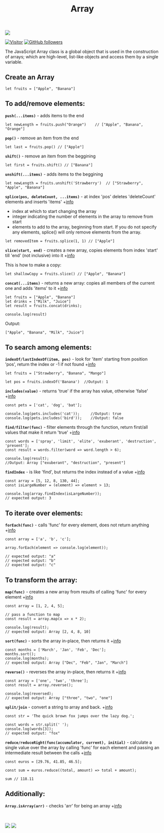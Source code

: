 <h1 align="center">
<br></br>
       Array
<br></br>
</h1>
 
<img src="./images/array-cheatsheet.jpg" />

[![Visitor](https://visitor-badge.laobi.icu/badge?page_id=clarethe)](https://github.com/clarethe) [![GitHub followers](https://img.shields.io/github/followers/clarethe.svg?style=social&label=Follow)](https://github.com/clarethe?tab=followers)

The JavaScript Array class is a global object that is used in the construction of arrays; which are high-level, list-like objects and access them by a single variable.


## Create an Array

```
let fruits = ["Apple", "Banana"]
```

## To add/remove elements:



**`push(...items)`**  - adds items to the end

```
let newLength = fruits.push("Orange")    // ["Apple", "Banana", "Orange"]
```

**`pop()`** -  remove an item from the end

```
let last = fruits.pop() // ["Apple"]
```

**`shift()`**  - remove an item from the beggining

```
let first = fruits.shift() // ["Banana"]
```

**`unshift(...items)`**  - adds items to the beggining

```
let newLength = fruits.unshift('Strawberry')  // ["Strawberry", "Apple", "Banana"]
```

**`splice(pos, deleteCount, ...items)`**  - at index 'pos' deletes 'deleteCount' elements and inserts 'items' +[info](https://developer.mozilla.org/en-US/docs/Web/JavaScript/Reference/Global_Objects/Array/splice)  

- index at which to start changing the array
- integer indicating the number of elements in the array to remove from start
- elements to add to the array, beginning from start. If you do not specify any elements, splice() will only remove elements from the array.


```
let removedItem = fruits.splice(1, 1) // ["Apple"]
```
**`slice(start, end)`** - creates a new array, copies elements from index 'start' till 'end' (not inclusive) into it +[info](https://developer.mozilla.org/en-US/docs/Web/JavaScript/Reference/Global_Objects/Array)  

This is how to make a copy:

```
let shallowCopy = fruits.slice() // ["Apple", "Banana"]
```

**`concat(...items)`** - returns a new array: copies all members of the current one and adds 'items' to it +[info](https://developer.mozilla.org/es/docs/Web/JavaScript/Reference/Global_Objects/Array/concat)  

```
let fruits = ["Apple", "Banana"]
let drinks = ["Milk", "Juice"]
let result = fruits.concat(drinks);

console.log(result)
```

Output:

```
["Apple", "Banana", "Milk", "Juice"] 
```

## To search among elements:

**`indexOf/lastIndexOf(item, pos)`** - look for 'item' starting from position 'pos', return the index or -1 if not found +[info](https://developer.mozilla.org/en-US/docs/Web/JavaScript/Reference/Global_Objects/Array/indexOf)  


```
let fruits = ["Strawberry", "Banana", "Mango"]

let pos = fruits.indexOf('Banana')  //Output: 1
```


**`includes(value)`** - returns 'true' if the array has value, otherwise 'false' +[info](https://developer.mozilla.org/en-US/docs/Web/JavaScript/Reference/Global_Objects/Array/includes)  


```
const pets = ['cat', 'dog', 'bat'];

console.log(pets.includes('cat'));     //Output: true
console.log(pets.includes('bird'));    //Output: false
```


**`find/filter(func)`** - filter elements through the function, return first/all values that make it return 'true' +[info](https://developer.mozilla.org/es/docs/Web/JavaScript/Reference/Global_Objects/Array/filter)  


```
const words = ['spray', 'limit', 'elite', 'exuberant', 'destruction', 'present'];
const result = words.filter(word => word.length > 6);

console.log(result); 
//Output: Array ["exuberant", "destruction", "present"]
```


**`findIndex`** - is like 'find', but returns the index instead of a value +[info](https://developer.mozilla.org/en-US/docs/Web/JavaScript/Reference/Global_Objects/Array/indexOf)  

 

```
const array = [5, 12, 8, 130, 44];
const isLargeNumber = (element) => element > 13;

console.log(array.findIndex(isLargeNumber));
// expected output: 3
```
 
 ## To iterate over elements:

**`forEach(func)`** - calls 'func' for every element, does not return anything +[info](https://developer.mozilla.org/en-US/docs/Web/JavaScript/Reference/Global_Objects/Array/forEach)  

```
const array = ['a', 'b', 'c'];

array.forEach(element => console.log(element));

// expected output: "a"
// expected output: "b"
// expected output: "c"
```
 
## To transform the array:

**`map(func)`** - creates a new array from results of calling 'func' for every element +[info](https://developer.mozilla.org/en-US/docs/Web/JavaScript/Reference/Global_Objects/Array/map)  

```
const array = [1, 2, 4, 5];

// pass a function to map
const result = array.map(x => x * 2);

console.log(result);
// expected output: Array [2, 4, 8, 10]
```

**`sort(func)`** - sorts the array in-place, then returns it +[info](https://developer.mozilla.org/en-US/docs/Web/JavaScript/Reference/Global_Objects/Array/sort)  

```
const months = ['March', 'Jan', 'Feb', 'Dec'];
months.sort();
console.log(months);
// expected output: Array ["Dec", "Feb", "Jan", "March"]
```

**`reverse()`** - reverses the array in-place, then returns it +[info](https://developer.mozilla.org/en-US/docs/Web/JavaScript/Reference/Global_Objects/Array/reverse)  

```
const array = ['one', 'two', 'three'];
const result = array.reverse();

console.log(reversed);
// expected output: Array ["three", "two", "one"]

```

**`split/join`** - convert a string to array and back. +[info](https://developer.mozilla.org/en-US/docs/Web/JavaScript/Reference/Global_Objects/String/split)
```
const str = 'The quick brown fox jumps over the lazy dog.';

const words = str.split(' ');
console.log(words[3]);
// expected output: "fox"
```

**`reduce/reduceRight(func(accumulator, current), initial)`** - calculate a single value over the array by calling 'func' for each element and passing an intermediate result between the calls +[info](https://www.freecodecamp.org/news/reduce-f47a7da511a9/)  

```
const euros = [29.76, 41.85, 46.5];

const sum = euros.reduce((total, amount) => total + amount); 

sum // 118.11
```

## Additionally:

**`Array.isArray(arr)`** - checks 'arr' for being an array +[info](https://developer.mozilla.org/en-US/docs/Web/JavaScript/Reference/Global_Objects/Array/isArray)  

<br></br>
<img src="./images/array-sheet.png" />
<img src="./images/array-methods.png" />